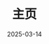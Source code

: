 ---
title: "主页"
date: 2025-03-14
type: landing

sections:

  - block: markdown
    content:
      title: 重力储能研究组
      text: |
        重力储能研究组隶属于**华北电力大学新能源电力系统国家重点实验室**，是学校下属重力储能领域的专业研究团队，主要面向风电、光伏等大规模可再生能源消纳的需求，开展重力储能系统的理论方法、关键技术、示范平台与装备研发。

        重力储能研究组的研究工作得到了国家自然科学基金、省部级科技专项、学校重点项目，以及多家能源和电力领域头部企业的长期资助。研究领域涵盖大规模可再生能源接入及储能调度、可适应多种地理环境的重力储能系统设计、废弃矿井及城市地下空间的储能应用、储能系统智能化运维与优化控制等，力求为构建新型电力系统和实现碳中和目标提供前沿解决方案。
    design:
      columns: '3:7'
      spacing:
        padding: ['50px', '0', '100px', '0']
      background:
        image:
          filename: background.jpg  # 从 assets/media/ 目录加载
          filters:
            brightness: 0.7
          position: center
          size: cover
          text_color_light: true

  - block: people
    content:
      title: 团队成员
      user_groups:
        - 指导教师
      sort_by: Params.last_name
      sort_ascending: true
    design:
      show_interests: true
      show_role: true
      show_social: true
---